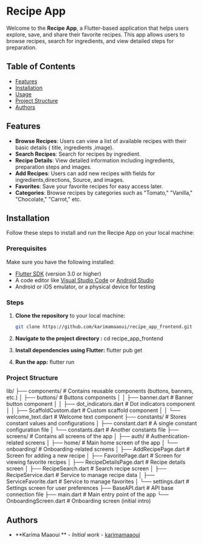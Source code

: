 # Recipe App

Welcome to the **Recipe App**, a Flutter-based application that helps users explore, save, and share their favorite recipes. This app allows users to browse recipes, search for ingredients, and view detailed steps for preparation.

## Table of Contents

- [Features](#features)
- [Installation](#installation)
- [Usage](#usage)
- [Project Structure](#project-structure)
- [Authors](#authors)

## Features

- **Browse Recipes**: Users can view a list of available recipes with their basic details ( title, ingredients ,image).
- **Search Recipes**: Search for recipes by ingredient.
- **Recipe Details**: View detailed information including ingredients, preparation steps and images.
- **Add Recipes**: Users can add new recipes with fields for ingredients,directions, Source, and images.
- **Favorites**: Save your favorite recipes for easy access later.
- **Categories**: Browse recipes by categories such as "Tomato," "Vanilla," "Chocolate," "Carrot," etc.

## Installation

Follow these steps to install and run the Recipe App on your local machine:

### Prerequisites

Make sure you have the following installed:

- [Flutter SDK](https://flutter.dev/docs/get-started/install) (version 3.0 or higher)
- A code editor like [Visual Studio Code](https://code.visualstudio.com/) or [Android Studio](https://developer.android.com/studio)
- Android or iOS emulator, or a physical device for testing

### Steps

1. **Clone the repository** to your local machine:

   ```bash
   git clone https://github.com/karimamaaoui/recipe_app_frontend.git

2. **Navigate to the project directory :**
   cd recipe_app_frontend
3. **Install dependencies using Flutter:**
   flutter pub get
4. **Run the app:**
   flutter run


### Project Structure
lib/
├── components/             # Contains reusable components (buttons, banners, etc.)
│   ├── buttons/            # Buttons components
│   │   ├── banner.dart     # Banner button component
│   │   ├── dot_indicators.dart # Dot indicators component
│   │   ├── ScaffoldCustom.dart # Custom scaffold component
│   │   └── welcome_text.dart  # Welcome text component
├── constants/              # Stores constant values and configurations
│   ├── constant.dart       # A single constant configuration file
│   └── constants.dart      # Another constants file
├── screens/                # Contains all screens of the app
│   ├── auth/               # Authentication-related screens
│   ├── home/               # Main home screen of the app
│   └── onboarding/         # Onboarding-related screens
│       ├── AddRecipePage.dart # Screen for adding a new recipe
│       ├── FavoritePage.dart # Screen for viewing favorite recipes
│       ├── RecipeDetailsPage.dart # Recipe details screen
│       ├── RecipeSearch.dart # Search recipe screen
│       ├── RecipeService.dart # Service to manage recipe data
│       ├── ServiceFavorite.dart # Service to manage favorites
│       └── settings.dart   # Settings screen for user preferences
├── BaseAPI.dart            # API base connection file
├── main.dart               # Main entry point of the app
└── OnboardingScreen.dart   # Onboarding screen (initial intro)

## Authors
- **Karima Maaoui ** - *Initial work* - [karimamaaoui](https://github.com/karimamaaoui)
